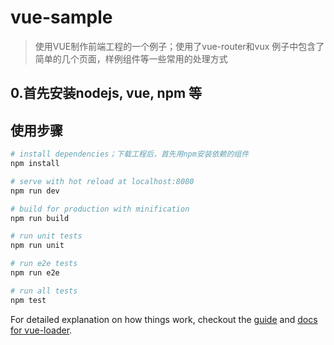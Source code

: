 # vue-sample

> 使用VUE制作前端工程的一个例子；使用了vue-router和vux
> 例子中包含了简单的几个页面，样例组件等一些常用的处理方式

## 0.首先安装nodejs, vue, npm 等

## 使用步骤

``` bash
# install dependencies；下载工程后，首先用npm安装依赖的组件
npm install

# serve with hot reload at localhost:8080
npm run dev

# build for production with minification
npm run build

# run unit tests
npm run unit

# run e2e tests
npm run e2e

# run all tests
npm test
```

For detailed explanation on how things work, checkout the [guide](http://vuejs-templates.github.io/webpack/) and [docs for vue-loader](http://vuejs.github.io/vue-loader).
